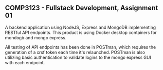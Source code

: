 ## COMP3123 - Fullstack Development, Assignment 01

A backend application using NodeJS, Express and MongoDB implementing RESTful API endpoints.
This product is using Docker desktop containers for mondogb and mongo express.

All testing of API endpoints has been done in POSTman, which requires the generation of a
crsf token each time it's relaunched. POSTman is also utilizing basic authentication
to validate logins to the mongo express GUI with each endpoint.